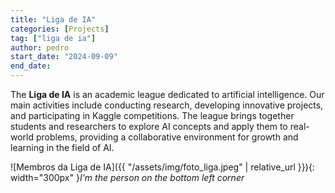 ```yaml
---
title: "Liga de IA"
categories: [Projects]
tag: ["liga de ia"]
author: pedro
start_date: "2024-09-09"
end_date:
---
```


The **Liga de IA** is an academic league dedicated to artificial intelligence. Our main activities include conducting research, developing innovative projects, and participating in Kaggle competitions. The league brings together students and researchers to explore AI concepts and apply them to real-world problems, providing a collaborative environment for growth and learning in the field of AI.

![Membros da Liga de IA]({{ "/assets/img/foto_liga.jpeg" | relative_url }}){: width="300px" }_I'm the person on the bottom left corner_
